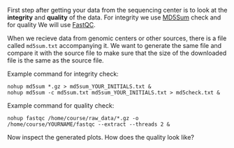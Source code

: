 First step after getting your data from the sequencing center is to look at the **integrity** and **quality** of the data. For integrity we use [MD5Sum](https://en.wikipedia.org/wiki/Md5sum#:~:text=md5sum%20is%20used%20to%20verify,error%20or%20non%2Dmalicious%20meddling.) check and for quality We will use [FastQC](https://www.bioinformatics.babraham.ac.uk/projects/fastqc/).

When we recieve data from genomic centers or other sources, there is a file called `md5sum.txt` accompanying it. We want to generate the same file and compare it with the source file to make sure that the size of the downloaded file is the same as the source file. 

Example command for integrity check:

```
nohup md5sum *.gz > md5sum_YOUR_INITIALS.txt &  
nohup md5sum -c md5sum.txt md5sum_YOUR_INITIALS.txt > md5check.txt &

```


Example command for quality check:

```
nohup fastqc /home/course/raw_data/*.gz -o /home/course/YOURNAME/fastqc --extract --threads 2 &
```

Now inspect the generated plots. How does the quality look like?


